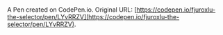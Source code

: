 # 

A Pen created on CodePen.io. Original URL: [https://codepen.io/fjuroxlu-the-selector/pen/LYvRRZV](https://codepen.io/fjuroxlu-the-selector/pen/LYvRRZV).

